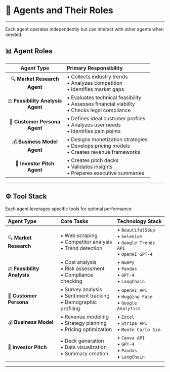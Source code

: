 # 🤖 Agents and Their Roles

---

Each agent operates independently but can interact with other agents when needed.

## 📊 Agent Roles

| Agent Type | Primary Responsibility |
|:----------:|:---------------------|
| 🔍 **Market Research<br>Agent** | • Collects industry trends<br>• Analyzes competition<br>• Identifies market gaps |
| ⚖️ **Feasibility Analysis<br>Agent** | • Evaluates technical feasibility<br>• Assesses financial viability<br>• Checks legal compliance |
| 👥 **Customer Persona<br>Agent** | • Defines ideal customer profiles<br>• Analyzes user needs<br>• Identifies pain points |
| 💰 **Business Model<br>Agent** | • Designs monetization strategies<br>• Develops pricing models<br>• Creates revenue frameworks |
| 🎤 **Investor Pitch<br>Agent** | • Creates pitch decks<br>• Validates insights<br>• Prepares executive summaries |

---

## ⚙️ Tool Stack

Each agent leverages specific tools for optimal performance:

| Agent Type | Core Tasks | Technology Stack |
|:-----------|:-----------|:----------------|
| 🔍 **Market Research** | • Web scraping<br>• Competitor analysis<br>• Trend detection | • `BeautifulSoup`<br>• `Selenium`<br>• `Google Trends API`<br>• `OpenAI GPT-4` |
| ⚖️ **Feasibility Analysis** | • Cost analysis<br>• Risk assessment<br>• Compliance checking | • `NumPy`<br>• `Pandas`<br>• `GPT-4`<br>• `LangChain` |
| 👥 **Customer Persona** | • Survey analysis<br>• Sentiment tracking<br>• Demographic profiling | • `OpenAI API`<br>• `Hugging Face`<br>• `Google Analytics` |
| 💰 **Business Model** | • Revenue modeling<br>• Strategy planning<br>• Pricing optimization | • `Excel`<br>• `Stripe API`<br>• `Monte Carlo Sim` |
| 🎤 **Investor Pitch** | • Deck generation<br>• Data visualization<br>• Summary creation | • `Canva API`<br>• `GPT-4`<br>• `Pandas`<br>• `LangChain` |

---